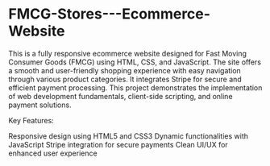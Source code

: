 # FMCG-Stores---Ecommerce-Website
This is a fully responsive ecommerce website designed for Fast Moving Consumer Goods (FMCG) using HTML, CSS, and JavaScript. The site offers a smooth and user-friendly shopping experience with easy navigation through various product categories.
It integrates Stripe for secure and efficient payment processing. This project demonstrates the implementation of web development fundamentals, client-side scripting, and online payment solutions.

Key Features:

Responsive design using HTML5 and CSS3
Dynamic functionalities with JavaScript
Stripe integration for secure payments
Clean UI/UX for enhanced user experience
